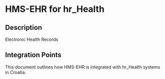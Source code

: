 # HMS-EHR for hr_Health

## Description

Electronic Health Records

## Integration Points

This document outlines how HMS-EHR is integrated with hr_Health systems in Croatia.

